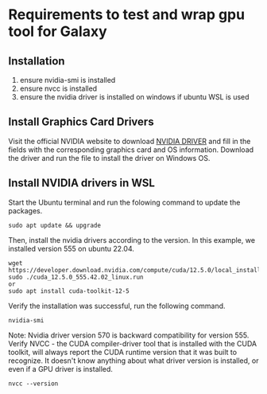 # Requirements to test and wrap gpu tool for Galaxy

## Installation
1) ensure nvidia-smi is installed
2) ensure nvcc is installed
3) ensure the nvidia driver is installed on windows if ubuntu WSL is used

##  Install Graphics Card Drivers
Visit the official NVIDIA website to download [NVIDIA DRIVER](https://www.nvidia.com/es-es/drivers/) and fill in the fields with the corresponding graphics card and OS information. Download the driver and run the file to install the driver on Windows OS.

## Install NVIDIA drivers in WSL
Start the Ubuntu terminal and run the folowing command to update the packages.
```
sudo apt update && upgrade
```
Then, install the nvidia drivers according to the version. In this example, we installed version 555 on ubuntu 22.04.
```
wget https://developer.download.nvidia.com/compute/cuda/12.5.0/local_installers/cuda_12.5.0_555.42.02_linux.run
sudo ./cuda_12.5.0_555.42.02_linux.run
or
sudo apt install cuda-toolkit-12-5
```
Verify the installation was successful, run the following command.
```
nvidia-smi
```
Note: Nvidia driver version 570 is backward compatibility for version 555.
Verify NVCC - the CUDA compiler-driver tool that is installed with the CUDA toolkit, will always report the CUDA runtime version that it was built to recognize. It doesn't know anything about what driver version is installed, or even if a GPU driver is installed.
```
nvcc --version
```
